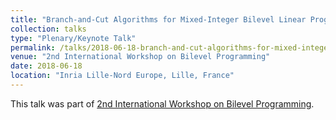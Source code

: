 ```yaml
---
title: "Branch-and-Cut Algorithms for Mixed-Integer Bilevel Linear Programs"
collection: talks
type: "Plenary/Keynote Talk"
permalink: /talks/2018-06-18-branch-and-cut-algorithms-for-mixed-integer-bilevel-linear-programs
venue: "2nd International Workshop on Bilevel Programming"
date: 2018-06-18
location: "Inria Lille-Nord Europe, Lille, France"
---
```


This talk was part of [2nd International Workshop on Bilevel Programming](https://iwobip2.sciencesconf.org/).
